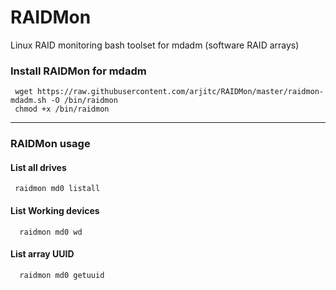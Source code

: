 # RAIDMon
Linux RAID monitoring bash toolset for mdadm (software RAID arrays)

### Install RAIDMon for mdadm

     wget https://raw.githubusercontent.com/arjitc/RAIDMon/master/raidmon-mdadm.sh -O /bin/raidmon
     chmod +x /bin/raidmon

----

### RAIDMon usage

#### List all drives

     raidmon md0 listall

#### List Working devices

      raidmon md0 wd

#### List array UUID

      raidmon md0 getuuid
